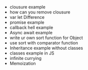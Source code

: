 - clousure example
- how can you remove clousure
- var let Difference 
- promise example 
- callback hell example
- Async await example
- write ur own sort function for Object
- use sort with comparator function
- Inheritance example without classes
- classes example in JS 
- infinite currying
- Memoization